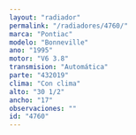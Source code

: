 ```yaml
---
layout: "radiador"
permalink: "/radiadores/4760/"
marca: "Pontiac"
modelo: "Bonneville"
ano: "1995"
motor: "V6 3.8"
transmision: "Automática"
parte: "432019"
clima: "Con clima"
alto: "30 1/2"
ancho: "17"
observaciones: ""
id: "4760"
---
```


